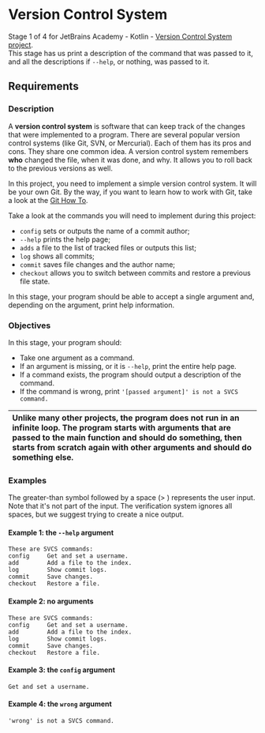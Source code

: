 # Version Control System
Stage 1 of 4 for JetBrains Academy - Kotlin - [Version Control System project](https://hyperskill.org/projects/177/stages/909/implement).   
This stage has us print a description of the command that was passed to it, and all the descriptions if `--help`, or nothing, was passed to it.
## Requirements
### Description
A **version control system** is software that can keep track of the changes that were implemented to a program. There are several popular version control systems (like Git, SVN, or Mercurial). Each of them has its pros and cons. They share one common idea. A version control system remembers **who** changed the file, when it was done, and why. It allows you to roll back to the previous versions as well.

In this project, you need to implement a simple version control system. It will be your own Git. By the way, if you want to learn how to work with Git, take a look at the [Git How To](https://githowto.com/).

Take a look at the commands you will need to implement during this project:
* `config` sets or outputs the name of a commit author;
* `--help` prints the help page;
* `adds` a file to the list of tracked files or outputs this list;
* `log` shows all commits;
* `commit` saves file changes and the author name;
* `checkout` allows you to switch between commits and restore a previous file state.

In this stage, your program should be able to accept a single argument and, depending on the argument, print help information.
### Objectives
In this stage, your program should:    
* Take one argument as a command.
* If an argument is missing, or it is `--help`, print the entire help page.
* If a command exists, the program should output a description of the command.
* If the command is wrong, print `'[passed argument]' is not a SVCS command.`    

| Unlike many other projects, the program does not run in an infinite loop. The program starts with arguments that are passed to the main function and should do something, then starts from scratch again with other arguments and should do something else. |
| :--- |
### Examples
The greater-than symbol followed by a space (> ) represents the user input. Note that it's not part of the input. The verification system ignores all spaces, but we suggest trying to create a nice output.
#### Example 1: the `--help` argument
```text
These are SVCS commands:
config     Get and set a username.
add        Add a file to the index.
log        Show commit logs.
commit     Save changes.
checkout   Restore a file.
```
#### Example 2: no arguments
```text
These are SVCS commands:
config     Get and set a username.
add        Add a file to the index.
log        Show commit logs.
commit     Save changes.
checkout   Restore a file.
```
#### Example 3: the `config` argument
```text
Get and set a username.
```
#### Example 4: the `wrong` argument
```text
'wrong' is not a SVCS command.
```